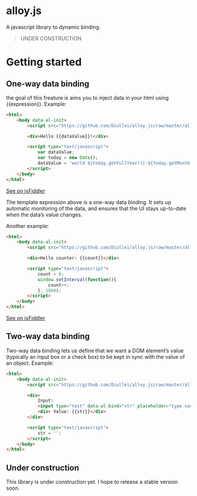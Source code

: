 alloy.js
========

A javascript library to dynamic binding.

> UNDER CONSTRUCTION

# Getting started

## One-way data binding

the goal of this freature is aims you to inject data in your html using {{expression}}. 
Example:

```html
<html>
	<body data-al-init>
		<script src="https://github.com/Diullei/alloy.js/raw/master/alloy-0.1.0.min.js"></script>

		<div>Hello {{dataValue}}!</div>

		<script type="text/javascript">
			var dataValue;
			var today = new Date();
			dataValue = 'world ${today.getFullYear()}-${today.getMonth()}-${today.getDay()}';
		</script>
	</body>
</html>
```

[See on jsFiddler](#)

The template expression above is a one-way data binding. It sets up automatic monitoring of the data, and ensures that the UI stays up-to-date when the data’s value changes.

Another example:

```html
<html>
	<body data-al-init>
		<script src="https://github.com/Diullei/alloy.js/raw/master/alloy-0.1.0.min.js"></script>

		<div>Hello counter: {{count}}</div>

		<script type="text/javascript">
			count = 0;
			window.setInterval(function(){
				count++;
			}, 1000);
		</script>
	</body>
</html>
```

[See on jsFiddler](#)

## Two-way data binding

Two-way data binding lets us define that we want a DOM element’s value (typically an input box or a check box) to be kept in sync with the value of an object. 
Example:

```html
<html>
	<body data-al-init>
		<script src="https://github.com/Diullei/alloy.js/raw/master/alloy-0.1.0.min.js"></script>

		<div>
			Input:
			<input type="text" data-al-bind="str" placeholder="type something here">
			<div> Value: {{str}}</div>
		</div>

		<script type="text/javascript">
			str = '';
		</script>
	</body>
</html>
```

## Under construction

This library is under construction yet. I hope to release a stable version soon.